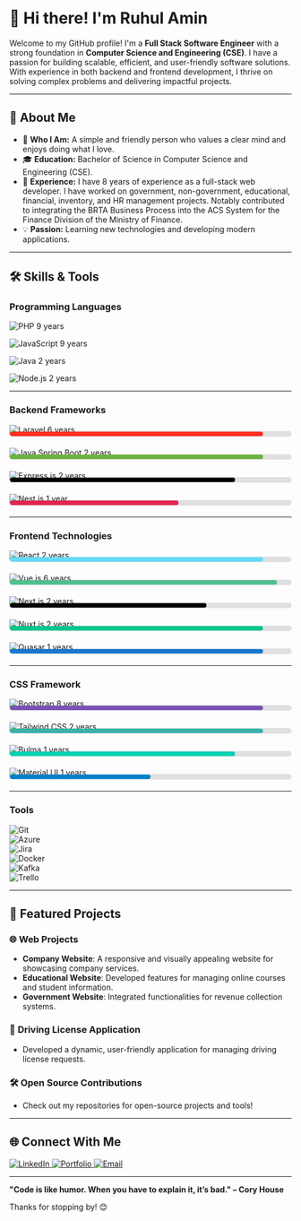 # 👋 Hi there! I'm Ruhul Amin

Welcome to my GitHub profile! I'm a **Full Stack Software Engineer** with a strong foundation in **Computer Science and Engineering (CSE)**. I have a passion for building scalable, efficient, and user-friendly software solutions. With experience in both backend and frontend development, I thrive on solving complex problems and delivering impactful projects.

---

## 🌟 About Me

- 🌱 **Who I Am:** A simple and friendly person who values a clear mind and enjoys doing what I love.
- 🎓 **Education:** Bachelor of Science in Computer Science and Engineering (CSE).
- 💼 **Experience:** I have 8 years of experience as a full-stack web developer. I have worked on government, non-government, educational, financial, inventory, and HR management projects. Notably contributed to integrating the BRTA Business Process into the ACS System for the Finance Division of the Ministry of Finance.
- 💡 **Passion:** Learning new technologies and developing modern applications.
<!-- - 🧠 **Currently Learning:** Advanced React patterns and Kafka integration. -->

---

## 🛠️ Skills & Tools

### **Programming Languages**
![PHP](https://img.shields.io/badge/-PHP-777BB4?style=flat-square&logo=php&logoColor=white)       9 years  

![JavaScript](https://img.shields.io/badge/-JavaScript-F7DF1E?style=flat-square&logo=javascript&logoColor=black) 9 years  

![Java](https://img.shields.io/badge/-Java-007396?style=flat-square&logo=java&logoColor=white) 2 years  

![Node.js](https://img.shields.io/badge/-Node.js-339933?style=flat-square&logo=node.js&logoColor=white) 2 years  

<!-- ### **Backend Framework**
![Laravel](https://img.shields.io/badge/-Laravel-FF2D20?style=flat-square&logo=laravel&logoColor=white)    6 years  
![Java Spring Boot](https://img.shields.io/badge/-Spring%20Boot-6DB33F?style=flat-square&logo=spring&logoColor=white)    2 years  
![Express.js](https://img.shields.io/badge/-Express.js-000000?style=flat-square&logo=express&logoColor=white)    2 years  
![Nest.js](https://img.shields.io/badge/-Nest.js-E0234E?style=flat-square&logo=nestjs&logoColor=white)    1 years   -->

---

### **Backend Frameworks**

![Laravel](https://img.shields.io/badge/-Laravel-FF2D20?style=flat-square&logo=laravel&logoColor=white) 6 years  
<div style="margin-top:-20px; margin-bottom:20px">
  <!-- <span style="font-size:12px;">Progress</span> -->
  <div style="background-color: #e0e0e0; border-radius: 5px; padding: 1px; margin-top:-20px; display: flex; align-items: center;">
    <!-- <span style="width: 20%; font-size: 8px;">Laravel</span> -->
    <div style="width: 90%; background-color: #FF2D20; height: 8px; border-radius: 5px;"></div>
  </div>
</div>

![Java Spring Boot](https://img.shields.io/badge/-Spring%20Boot-6DB33F?style=flat-square&logo=spring&logoColor=white) 2 years  
<div style="margin-top:-20px; margin-bottom:20px">
  <!-- <span style="font-size:12px;">Progress</span> -->
  <div style="background-color: #e0e0e0; border-radius: 5px; padding: 1px; margin-top:-20px; display: flex; align-items: center;">
    <!-- <span style="width: 20%; font-size: 12px;">Spring Boot</span> -->
    <div style="width: 90%; background-color: #6DB33F; height: 8px; border-radius: 5px;"></div>
  </div>
</div>

![Express.js](https://img.shields.io/badge/-Express.js-000000?style=flat-square&logo=express&logoColor=white) 2 years  
<div style="margin-top:-20px; margin-bottom:20px">
  <!-- <span style="font-size:12px;">Progress</span> -->
  <div style="background-color: #e0e0e0; border-radius: 5px; padding: 1px; margin-top:-20px; display: flex; align-items: center;">
    <!-- <span style="width: 20%; font-size: 12px;">Express.js</span> -->
    <div style="width: 80%; background-color: #000000; height: 8px; border-radius: 5px;"></div>
  </div>
</div>

![Nest.js](https://img.shields.io/badge/-Nest.js-E0234E?style=flat-square&logo=nestjs&logoColor=white) 1 year  
<div style="margin-top:-20px; margin-bottom:20px">
  <!-- <span style="font-size:12px;">Progress</span> -->
  <div style="background-color: #e0e0e0; border-radius: 5px; padding: 1px; margin-top:-20px; display: flex; align-items: center;">
    <!-- <span style="width: 20%; font-size: 12px;">Nest.js</span> -->
    <div style="width: 60%; background-color: #E0234E; height: 8px; border-radius: 5px;"></div>
  </div>
</div>

---

### **Frontend Technologies**
![React](https://img.shields.io/badge/-React-61DAFB?style=flat-square&logo=react&logoColor=white)  2 years  
<div style="margin-top:-20px; margin-bottom:20px">
  <div style="background-color: #e0e0e0; border-radius: 5px; padding: 1px; margin-top:-20px; display: flex; align-items: center;">
    <div style="width: 90%; background-color: #61DAFB; height: 8px; border-radius: 5px;"></div>
  </div>
</div>

![Vue.js](https://img.shields.io/badge/-Vue.js-4FC08D?style=flat-square&logo=vue.js&logoColor=white)  6 years  
<div style="margin-top:-20px; margin-bottom:20px">
  <div style="background-color: #e0e0e0; border-radius: 5px; padding: 1px; margin-top:-20px; display: flex; align-items: center;">
    <div style="width: 95%; background-color: #4FC08D; height: 8px; border-radius: 5px;"></div>
  </div>
</div>

![Next.js](https://img.shields.io/badge/-Next.js-000000?style=flat-square&logo=next.js&logoColor=white)  2 years  
<div style="margin-top:-20px; margin-bottom:20px">
  <div style="background-color: #e0e0e0; border-radius: 5px; padding: 1px; margin-top:-20px; display: flex; align-items: center;">
    <div style="width: 70%; background-color: #000000; height: 8px; border-radius: 5px;"></div>
  </div>
</div>

![Nuxt.js](https://img.shields.io/badge/-Nuxt.js-00C58E?style=flat-square&logo=nuxt.js&logoColor=white)  2 years  
<div style="margin-top:-20px; margin-bottom:20px">
  <div style="background-color: #e0e0e0; border-radius: 5px; padding: 1px; margin-top:-20px; display: flex; align-items: center;">
    <div style="width: 90%; background-color: #00C58E; height: 8px; border-radius: 5px;"></div>
  </div>
</div>

![Quasar](https://img.shields.io/badge/-Quasar-1976D2?style=flat-square&logo=quasar&logoColor=white)  1 years  
<div style="margin-top:-20px; margin-bottom:20px">
  <div style="background-color: #e0e0e0; border-radius: 5px; padding: 1px; margin-top:-20px; display: flex; align-items: center;">
    <div style="width: 90%; background-color: #1976D2; height: 8px; border-radius: 5px;"></div>
  </div>
</div>


---

### **CSS Framework**
![Bootstrap](https://img.shields.io/badge/-Bootstrap-7952B3?style=flat-square&logo=bootstrap&logoColor=white)  8 years  
<div style="margin-top:-20px; margin-bottom:20px">
  <div style="background-color: #e0e0e0; border-radius: 5px; padding: 1px; margin-top:-20px; display: flex; align-items: center;">
    <div style="width: 90%; background-color: #7952B3; height: 8px; border-radius: 5px;"></div>
  </div>
</div>

![Tailwind CSS](https://img.shields.io/badge/-Tailwind%20CSS-38B2AC?style=flat-square&logo=tailwind-css&logoColor=white) 2 years  
<div style="margin-top:-20px; margin-bottom:20px">
  <div style="background-color: #e0e0e0; border-radius: 5px; padding: 1px; margin-top:-20px; display: flex; align-items: center;">
    <div style="width: 90%; background-color: #38B2AC; height: 8px; border-radius: 5px;"></div>
  </div>
</div>


![Bulma](https://img.shields.io/badge/-Bulma-00D1B2?style=flat-square&logo=bulma&logoColor=white)   1 years  
<div style="margin-top:-20px; margin-bottom:20px">
  <div style="background-color: #e0e0e0; border-radius: 5px; padding: 1px; margin-top:-20px; display: flex; align-items: center;">
    <div style="width: 80%; background-color: #00D1B2; height: 8px; border-radius: 5px;"></div>
  </div>
</div>


![Material UI](https://img.shields.io/badge/-Material%20UI-0081CB?style=flat-square&logo=mui&logoColor=white)  1 years  
<div style="margin-top:-20px; margin-bottom:20px">
  <div style="background-color: #e0e0e0; border-radius: 5px; padding: 1px; margin-top:-20px; display: flex; align-items: center;">
    <div style="width: 50%; background-color: #0081CB; height: 8px; border-radius: 5px;"></div>
  </div>
</div>


---

### **Tools**
![Git](https://img.shields.io/badge/-Git-F05032?style=flat-square&logo=git&logoColor=white)  
![Azure](https://img.shields.io/badge/-Azure-0078D4?style=flat-square&logo=microsoft-azure&logoColor=white)  
![Jira](https://img.shields.io/badge/-Jira-0052CC?style=flat-square&logo=jira&logoColor=white)  
![Docker](https://img.shields.io/badge/-Docker-2496ED?style=flat-square&logo=docker&logoColor=white)  
![Kafka](https://img.shields.io/badge/-Kafka-231F20?style=flat-square&logo=apache-kafka&logoColor=white)  
![Trello](https://img.shields.io/badge/-Trello-0052CC?style=flat-square&logo=trello&logoColor=white)  

---

## 📂 Featured Projects

### 🌐 **Web Projects**
- **Company Website**: A responsive and visually appealing website for showcasing company services.
- **Educational Website**: Developed features for managing online courses and student information.
- **Government Website**: Integrated functionalities for revenue collection systems.

### 🚀 **Driving License Application**
- Developed a dynamic, user-friendly application for managing driving license requests.

### 🛠️ **Open Source Contributions**
- Check out my repositories for open-source projects and tools!


<!-- ### 🚀 Featured Projects
- [📁 Project 1](https://github.com/your-username/project-1)
  > A brief description of the project.

- [📁 Project 2](https://github.com/your-username/project-2)
  > A brief description of the project. -->

---

<!-- ## 📈 GitHub Stats

![Ruhul's GitHub Stats](https://github-readme-stats.vercel.app/api?username=ruhulamin-pro&show_icons=true&theme=radical)
![Top Languages](https://github-readme-stats.vercel.app/api/top-langs/?username=ruhulamin-pro&layout=compact&theme=radical)

--- -->


## 🌐 Connect With Me
<a href="https://www.linkedin.com/in/ruhul14" target="_blank">
  <img src="https://img.shields.io/badge/-LinkedIn-0077B5?style=flat-square&logo=linkedin&logoColor=white" alt="LinkedIn">
</a>  
<a href="https://ruhul-portfolio-next.vercel.app" target="_blank">
  <img src="https://img.shields.io/badge/-Portfolio-000000?style=flat-square&logo=google-chrome&logoColor=white" alt="Portfolio">
</a>  
<a href="mailto:ruhulrahman2233@gmail.com" target="_blank">
  <img src="https://img.shields.io/badge/-Email-D14836?style=flat-square&logo=gmail&logoColor=white" alt="Email">
</a>  

---

**"Code is like humor. When you have to explain it, it’s bad." – Cory House**

Thanks for stopping by! 😊


